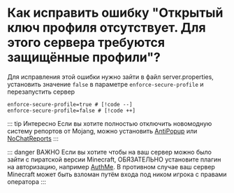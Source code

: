 # Как исправить ошибку "Открытый ключ профиля отсутствует. Для этого сервера требуются защищённые профили"?

Для исправления этой ошибки нужно зайти в файл server.properties, установить значение `false` в параметре `enforce-secure-profile` и перезапустить сервер

```properties
enforce-secure-profile=true # [!code --]
enforce-secure-profile=false # [!code ++]
```

::: tip Интересно
Если вы хотите полностью отключить новомодную систему репортов от Mojang, можно установить [AntiPopup](https://github.com/KaspianDev/AntiPopup/releases) или [NoChatReports](https://www.spigotmc.org/resources/nochatreports-spigot-paper-1-19-1-21-1.102931)
:::

::: danger ВАЖНО
Если вы хотите чтобы на ваш сервер можно было зайти с пиратской версии Minecraft, ОБЯЗАТЕЛЬНО установите плагин на авторизацию, например [AuthMe](https://ci.codemc.io/job/AuthMe/job/AuthMeReloaded).
В противном случае ваш сервер Minecraft может быть взломан путём входа под ником игрока с правами оператора
:::
